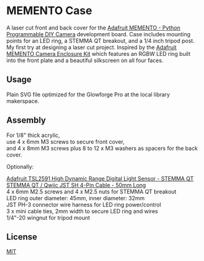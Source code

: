 # MEMENTO Case

A laser cut front and back cover for the [Adafruit MEMENTO - Python Programmable DIY Camera](https://www.adafruit.com/product/5420) development board.  Case includes mounting points for an LED ring, a STEMMA QT breakout, and a 1/4 inch tripod post.  My first try at designing a laser cut project.  Inspired by the [Adafruit MEMENTO Camera Enclosure Kit](https://www.adafruit.com/product/5843) which features an RGBW LED ring built into the front plate and a beautiful silkscreen on all four faces.

## Usage

Plain SVG file optimized for the Glowforge Pro at the local library makerspace.  

## Assembly

For 1/8" thick acrylic,  
use 4 x 6mm M3 screws to secure front cover,  
and 4 x 8mm M3 screws plus 8 to 12 x M3 washers as spacers for the back cover.  

Optionally:

[Adafruit TSL2591 High Dynamic Range Digital Light Sensor - STEMMA QT](https://www.adafruit.com/product/1980)  
[STEMMA QT / Qwiic JST SH 4-Pin Cable - 50mm Long](https://www.adafruit.com/product/4399)  
4 x 6mm M2.5 screws and 4 x M2.5 nuts for STEMMA QT breakout  
LED ring outer diameter: 45mm, inner diameter: 32mm  
JST PH-3 connector wire harness for LED ring power/control  
3 x mini cable ties, 2mm width to secure LED ring and wires  
1/4"-20 wingnut for tripod mount

## License

[MIT](https://choosealicense.com/licenses/mit/)
